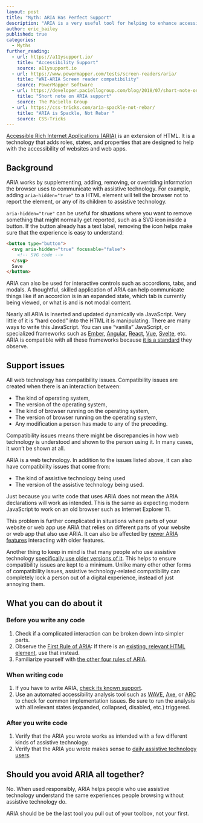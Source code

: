 ```yaml
---
layout: post
title: "Myth: ARIA Has Perfect Support"
description: "ARIA is a very useful tool for helping to enhance accessible web experiences, but it should only be used when no other options are available."
author: eric_bailey
published: true
categories:
  - Myths
further_reading:
  - url: https://a11ysupport.io/
    title: "Accessibility Support"
    source: a11ysupport.io
  - url: https://www.powermapper.com/tests/screen-readers/aria/
    title: "WAI-ARIA Screen reader compatibility"
    source: PowerMapper Software
  - url: https://developer.paciellogroup.com/blog/2018/07/short-note-on-aria-support/
    title: "Short note on ARIA support"
    source: The Paciello Group
  - url: https://css-tricks.com/aria-spackle-not-rebar/
    title: "ARIA is Spackle, Not Rebar "
    source: CSS-Tricks
---
```


[Accessible Rich Internet Applications (ARIA)](/posts/getting-started-aria/) is an extension of HTML. It is a technology that adds roles, states, and properties that are designed to help with the accessibility of websites and web apps.


## Background

ARIA works by supplementing, adding, removing, or overriding information the browser uses to communicate with assistive technology. For example, adding `aria-hidden="true"` to a HTML element will tell the browser not to report the element, or any of its children to assistive technology. 

`aria-hidden="true"` can be useful for situations where you want to remove something that might normally get reported, such as a SVG icon inside a button. If the button already has a text label, removing the icon helps make sure that the experience is easy to understand:

``` html
<button type="button">
  <svg aria-hidden="true" focusable="false">
    <!-- SVG code -->
  </svg>
  Save
</button>
```

ARIA can also be used for interactive controls such as accordions, tabs, and modals. A thoughtful, skilled application of ARIA can help communicate things like if an accordion is in an expanded state, which tab is currently being viewed, or what is and is not modal content.

Nearly all ARIA is inserted and updated dynamically via JavaScript. Very little of it is “hard coded” into the HTML it is manipulating. There are many ways to write this JavaScript. You can use “vanilla” JavaScript, or specialized frameworks such as [Ember](https://emberjs.com/), [Angular](https://angular.io/), [React](https://reactjs.org/), [Vue](https://vuejs.org/), [Svelte](https://svelte.dev/), etc. ARIA is compatible with all these frameworks because [it is a standard](https://w3c.github.io/aria/) they observe.

## Support issues

All web technology has compatibility issues. Compatibility issues are created when there is an interaction between:

- The kind of operating system,
- The version of the operating system,
- The kind of browser running on the operating system,
- The version of browser running on the operating system,
- Any modification a person has made to any of the preceding. 

Compatibility issues means there might be discrepancies in how web technology is understood and shown to the person using it. In many cases, it won’t be shown at all.

ARIA is a web technology. In addition to the issues listed above, it can also have compatibility issues that come from:

- The kind of assistive technology being used
- The version of the assistive technology being used. 

Just because you write code that uses ARIA does not mean the ARIA declarations will work as intended. This is the same as expecting modern JavaScript to work on an old browser such as Internet Explorer 11.

This problem is further complicated in situations where parts of your website or web app use ARIA that relies on different parts of your website or web app that also use ARIA. It can also be affected by [newer ARIA features](https://w3c.github.io/aria/#substantive-changes-since-the-last-public-working-draft) interacting with older features. 

Another thing to keep in mind is that many people who use assistive technology [specifically use older versions of it](https://www.nfb.org/blog/firefox-57-and-screen-reader-compatibility). This helps to ensure compatibility issues are kept to a minimum. Unlike many other other forms of compatibility issues, assistive technology-related compatibility can completely lock a person out of a digital experience, instead of just annoying them.


## What you can do about it

### Before you write any code

1. Check if a complicated interaction can be broken down into simpler parts.
1. Observe the [First Rule of ARIA](https://www.w3.org/TR/using-aria/#rule1): If there is an [existing, relevant HTML element](https://developer.mozilla.org/en-US/docs/Web/HTML/Element), use that instead.
1. Familiarize yourself with [the other four rules of ARIA](https://www.w3.org/TR/using-aria/#second).

### When writing code
1. If you have to write ARIA, [check its known support](https://a11ysupport.io/).
1. Use an automated accessibility analysis tool such as [WAVE](https://wave.webaim.org/extension/), [Axe](https://www.deque.com/axe/axe-for-web/), or [ARC](https://www.paciellogroup.com/toolkit/) to check for common implementation issues. Be sure to run the analysis with all relevant states (expanded, collapsed, disabled, etc.) triggered.

### After you write code

1. Verify that the ARIA you wrote works as intended with a few different kinds of assistive technology.
1. Verify that the ARIA you wrote makes sense to [daily assistive technology users](https://www.makeitfable.com/).


## Should you avoid ARIA all together?

No. When used responsibly, ARIA helps people who use assistive technology understand the same experiences people browsing without assistive technology do. 

ARIA should be be the last tool you pull out of your toolbox, not your first.

